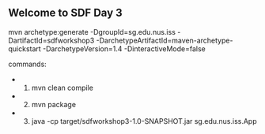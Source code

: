## Welcome to SDF Day 3

mvn archetype:generate -DgroupId=sg.edu.nus.iss -DartifactId=sdfworkshop3 -DarchetypeArtifactId=maven-archetype-quickstart -DarchetypeVersion=1.4 -DinteractiveMode=false

commands:
- 1. mvn clean compile
- 2. mvn package
- 3. java -cp target/sdfworkshop3-1.0-SNAPSHOT.jar sg.edu.nus.iss.App